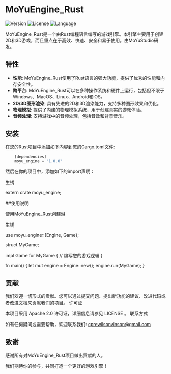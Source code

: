 # MoYuEngine_Rust

![Version](https://img.shields.io/badge/Version-0.1.0-blue.svg?cacheSeconds=2592000)
![License](https://img.shields.io/badge/License-Apache_2.0-blue.svg)
![Language](https://img.shields.io/badge/Language-Rust-orange)


MoYuEngine_Rust是一个由Rust编程语言编写的游戏引擎。本引擎主要用于创建2D和3D游戏，而且重点在于高效、快速、安全和易于使用。由MoYuStudio研发。

## 特性

- **性能**: MoYuEngine_Rust使用了Rust语言的强大功能，提供了优秀的性能和内存安全性。
- **跨平台**: MoYuEngine_Rust可以在多种操作系统和硬件上运行，包括但不限于Windows、MacOS、Linux、Android和iOS。
- **2D/3D图形渲染**: 具有先进的2D和3D渲染能力，支持多种图形效果和优化。
- **物理模拟**: 提供了内建的物理模拟系统，用于创建真实的游戏体验。
- **音频处理**: 支持游戏中的音频处理，包括音效和背景音乐。

## 安装

在您的Rust项目中添加如下内容到您的Cargo.toml文件:

```rust
    [dependencies]
    moyu_engine = "1.0.0"
```

然后在你的项目中，添加如下的import声明： 

生锈 

extern crate moyu_engine;

##使用说明 

使用MoYuEngine_Rust创建游 

生锈 

use moyu_engine::{Engine, Game};

struct MyGame;

impl Game for MyGame {
    // 编写您的游戏逻辑
}

fn main() {
    let mut engine = Engine::new();
    engine.run(MyGame);
}

## 贡献 

我们欢迎一切形式的贡献。您可以通过提交问题、提出新功能的建议、改进代码或者改进文档来贡献我们的项目。 
许可证 

本项目采用 Apache 2.0 许可证，详细信息请参见 LICENSE 。 
联系方式 

如有任何疑问或需要帮助，欢迎联系我们:  cprewilsonvinson@gmail.com 

## 致谢 

感谢所有对MoYuEngine_Rust项目做出贡献的人。 

我们期待你的参与，共同打造一个更好的游戏引擎！ 